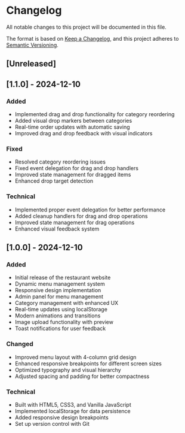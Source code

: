 # Changelog

All notable changes to this project will be documented in this file.

The format is based on [Keep a Changelog](https://keepachangelog.com/en/1.0.0/),
and this project adheres to [Semantic Versioning](https://semver.org/spec/v2.0.0.html).

## [Unreleased]

## [1.1.0] - 2024-12-10

### Added
- Implemented drag and drop functionality for category reordering
- Added visual drop markers between categories
- Real-time order updates with automatic saving
- Improved drag and drop feedback with visual indicators

### Fixed
- Resolved category reordering issues
- Fixed event delegation for drag and drop handlers
- Improved state management for dragged items
- Enhanced drop target detection

### Technical
- Implemented proper event delegation for better performance
- Added cleanup handlers for drag and drop operations
- Improved state management for drag operations
- Enhanced visual feedback system

## [1.0.0] - 2024-12-10

### Added
- Initial release of the restaurant website
- Dynamic menu management system
- Responsive design implementation
- Admin panel for menu management
- Category management with enhanced UX
- Real-time updates using localStorage
- Modern animations and transitions
- Image upload functionality with preview
- Toast notifications for user feedback

### Changed
- Improved menu layout with 4-column grid design
- Enhanced responsive breakpoints for different screen sizes
- Optimized typography and visual hierarchy
- Adjusted spacing and padding for better compactness

### Technical
- Built with HTML5, CSS3, and Vanilla JavaScript
- Implemented localStorage for data persistence
- Added responsive design breakpoints
- Set up version control with Git
